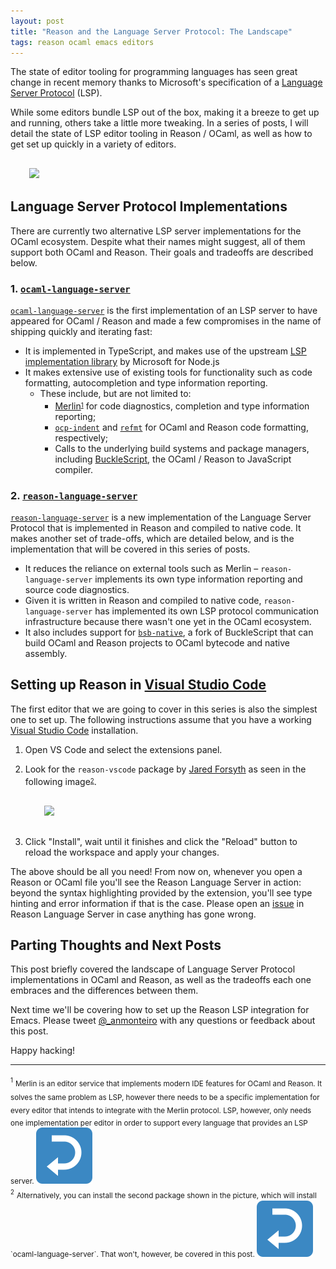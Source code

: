 ```yaml
---
layout: post
title: "Reason and the Language Server Protocol: The Landscape"
tags: reason ocaml emacs editors
---
```


The state of editor tooling for programming languages has seen great change in
recent memory thanks to Microsoft's specification of a [Language Server
Protocol]( https://microsoft.github.io/language-server-protocol/overview) (LSP).

While some editors bundle LSP out of the box, making it a breeze to get up and
running, others take a little more tweaking. In a series of posts, I will detail
the state of LSP editor tooling in Reason / OCaml, as well as how to get set up
quickly in a variety of editors.

<!--more-->

<div style="margin:30px">
  <img style="max-width:30%;margin:0 auto" src="https://user-images.githubusercontent.com/661909/48664817-99be8d80-ea9c-11e8-84ad-f24eed85336f.png">
</div>

## Language Server Protocol Implementations

There are currently two alternative LSP server implementations for the OCaml
ecosystem. Despite what their names might suggest, all of them support both
OCaml and Reason. Their goals and tradeoffs are described below.

### 1. [`ocaml-language-server`](https://github.com/freebroccolo/ocaml-language-server)

[`ocaml-language-server`](https://github.com/freebroccolo/ocaml-language-server)
is the first implementation of an LSP server to have appeared for OCaml / Reason
and made a few compromises in the name of shipping quickly and iterating fast:

- It is implemented in TypeScript, and makes use of the upstream [LSP
  implementation
  library](https://github.com/Microsoft/vscode-languageserver-node) by Microsoft
  for Node.js
- It makes extensive use of existing tools for functionality such as code
  formatting, autocompletion and type information reporting.
    - These include, but are not limited to:
      -  [Merlin](https://github.com/ocaml/merlin)<sup id="fnref:1"><sub><a
         href="#fn:1">1</a></sub></sup> for code diagnostics, completion and
         type information reporting;
      - [`ocp-indent`](https://github.com/OCamlPro/ocp-indent) and
        [`refmt`](https://github.com/facebook/reason) for OCaml and Reason code
        formatting, respectively;
      - Calls to the underlying build systems and package managers, including
        [BuckleScript](https://github.com/bucklescript/bucklescript), the OCaml
        / Reason to JavaScript compiler.

### 2. [`reason-language-server`](https://github.com/jaredly/reason-language-server)

[`reason-language-server`](https://github.com/jaredly/reason-language-server) is
a new implementation of the Language Server Protocol that is implemented in
Reason and compiled to native code. It makes another set of trade-offs, which
are detailed below, and is the implementation that will be covered in this
series of posts.

- It reduces the reliance on external tools such as Merlin –
  `reason-language-server` implements its own type information reporting and
  source code diagnostics.
- Given it is written in Reason and compiled to native code,
  `reason-language-server` has implemented its own LSP protocol communication
  infrastructure because there wasn't one yet in the OCaml ecosystem.
- It also includes support for
  [`bsb-native`](https://github.com/bsansouci/bsb-native), a fork of
  BuckleScript that can build OCaml and Reason projects to OCaml bytecode and
  native assembly.

## Setting up Reason in [Visual Studio Code](https://code.visualstudio.com/)

The first editor that we are going to cover in this series is also the simplest
one to set up. The following instructions assume that you have a working [Visual
Studio Code](https://code.visualstudio.com/) installation.

1. Open VS Code and select the extensions panel.
2. Look for the `reason-vscode` package by [Jared
   Forsyth](https://twitter.com/jaredforsyth) as seen in the following image<sup
   id="fnref:2"><sub><a href="#fn:2">2</a></sub></sup>.

    <div style="margin:30px">
      <img style="max-width:50%;margin:0 auto" src="https://user-images.githubusercontent.com/661909/48666415-3e4ec880-eab9-11e8-84b9-1e0beb28f95e.png">
    </div>

3. Click "Install", wait until it finishes and click the "Reload" button to
   reload the workspace and apply your changes.

The above should be all you need! From now on, whenever you open a Reason or
OCaml file you'll see the Reason Language Server in action: beyond the syntax
highlighting provided by the extension, you'll see type hinting and error
information if that is the case. Please open an
[issue](https://github.com/jaredly/reason-language-server/issues/new/choose) in
Reason Language Server in case anything has gone wrong.

## Parting Thoughts and Next Posts

This post briefly covered the landscape of Language Server Protocol
implementations in OCaml and Reason, as well as the tradeoffs each one embraces
and the differences between them.

Next time we'll be covering how to set up the Reason LSP integration for Emacs.
Please tweet [@_anmonteiro](https://twitter.com/_anmonteiro) with any
questions or feedback about this post.

Happy hacking!

---

<div id="fn:1">
  <sup><sub>1</sub></sup> <sub>Merlin is an editor service that implements
  modern IDE features for OCaml and Reason. It solves the same problem as LSP,
  however there needs to be a specific implementation for every editor that
  intends to integrate with the Merlin protocol. LSP, however, only needs one
  implementation per editor in order to support every language that provides an
  LSP server.
  <a href="#fnref:1">
    <img draggable="false" class="emoji" alt="↩" src="/public/img/top.svg">
  </a></sub>
</div>

<div id="fn:2">
  <sup><sub>2</sub></sup> <sub>  Alternatively, you can install the second
  package shown in the picture, which will install `ocaml-language-server`. That
  won't, however, be covered in this post.
  <a href="#fnref:2">
    <img draggable="false" class="emoji" alt="↩" src="/public/img/top.svg">
  </a></sub>
</div>

